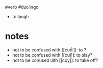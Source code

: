 #verb #duolingo 


- to laugh

# notes
- not to be confused with [[cuối]]: to ?
- not to be confused with [[cưi]]: to play?
- not to be cònused ưith [[côy]]: to take off?